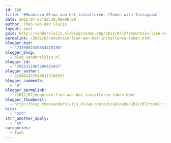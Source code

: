 ```yaml
---
id: 186
title: '#Mountain #lion aan het installeren. (Taken with Instagram)'
date: 2012-07-27T20:38:00+00:00
author: Theo van der Sluijs
layout: post
guid: http://vandersluijs.nl/blog/index.php/2012/07/27/mountain-lion-aan-het-installeren-taken/
permalink: /2012/07/mountain-lion-aan-het-installeren-taken.html
blogger_bid:
  - "7319082336334478150"
blogger_blog:
  - blog.vandersluijs.nl
blogger_id:
  - "2911311965209423457"
blogger_author:
  - g104814725400115166555
blogger_comments:
  - "0"
blogger_permalink:
  - /2012/07/mountain-lion-aan-het-installeren-taken.html
blogger_thumbnail:
  - http://blog.theovandersluijs.nl/wp-content/uploads/2012/07/tumblr_m7tybjRuLB1rpqrb1o1_1280-300x300.jpg
hits:
  - "527"
itrr_another_apply:
  - 'no'
categories:
  - Tech
---
```

<div>
  <img src=https://vandersluijs.resultants-e.nl/2012/07/tumblr_m7tybjRuLB1rpqrb1o1_1280-300x300.jpg" alt="" />
</div>